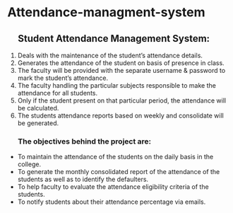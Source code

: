 # Attendance-managment-system

<ol>
<h2>Student Attendance Management System:</h2>
<li>Deals with the maintenance of the student’s attendance details.</li>
<li>Generates the attendance of the student on basis of presence in class.</li>
<li>The faculty will be provided with the separate username & password to mark the student’s attendance.</li>
<li>The faculty handling the particular subjects responsible to make the attendance for all students. </li>
<li>Only if the student present on that particular period, the attendance will be calculated. </li>
<li>The students attendance reports based on weekly and consolidate will be generated.</li>
</ol>

<ul>
<h3>The objectives behind the project are:</h3>
<li>To maintain the attendance of the students on the daily basis in the college.</li>
<li>To generate the monthly consolidated report of the attendance of the students as well as to identify the defaulters.</li>
<li>To help faculty to evaluate the attendance eligibility criteria of the students.</li>
<li>To notify students about their attendance percentage via emails.</li>
</ul>
